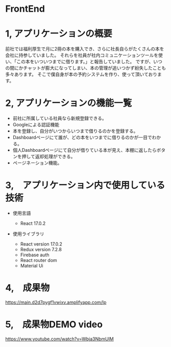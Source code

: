# FrontEnd

# 1,  アプリケーションの概要
前社では福利厚生で月に2冊の本を購入でき、さらに社長自らがたくさんの本を会社に持参していました。
それらを社員が社内コミュニケーションツールを使い、「この本をいついつまでに借ります。」と報告していました。
ですが、いつの間にかチャットが膨大になってしまい、本の管理が追いつかず紛失したことも多々あります。
そこで僕自身が本の予約システムを作り、使って頂いております。

# 2, アプリケーションの機能一覧
- 前社に所属している社員なら新規登録できる。
- Googleによる認証機能
- 本を登録し、自分がいつからいつまで借りるのかを登録する。
- Dashboardページにて誰が、どの本をいつまでに借りるのかが一目でわかる。
- 個人Dashboardページにて自分が借りている本が見え、本棚に返したらボタンを押して返却処理ができる。
- ページネーション機能。

# 3,　アプリケーション内で使用している技術
- 使用言語
  - React 17.0.2

- 使用ライブラリ
  - React  version 17.0.2
  - Redux version  7.2.8
  - Firebase auth
  - React router dom
  - Material Ui


# 4,　成果物
https://main.d2d7pygf1vwixv.amplifyapp.com/lp

# 5,　成果物DEMO video
https://www.youtube.com/watch?v=Wbja3NbmUlM
